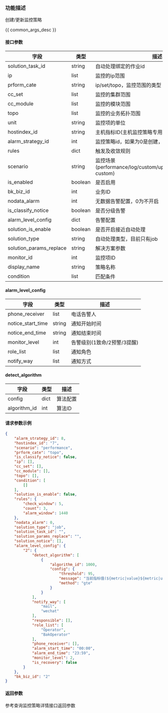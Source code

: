### 功能描述

创建/更新监控策略

{{ common_args_desc }}

#### 接口参数

| 字段                    | 类型    | 描述                                                         |
| ----------------------- | ------- | ------------------------------------------------------------ |
| solution_task_id        | string  | 自动处理绑定的作业id                                         |
| ip                      | list    | 监控的ip范围                                                 |
| prform_cate             | string  | ip/set/topo，监控范围的类型                                  |
| cc_set                  | list    | 监控的集群范围                                               |
| cc_module               | list    | 监控的模块范围                                               |
| topo                    | list    | 监控的业务拓扑范围                                           |
| unit                    | string  | 监控项的单位                                                 |
| hostindex_id            | string  | 主机指标ID(主机监控策略专用)                                 |
| alarm_strategy_id       | int     | 监控策略id，如果为0是创建，否则为更新                        |
| rules                   | dict    | 触发及收敛规则                                               |
| scenario                | string  | 监控场景(performance/log/custom/uptimecheck/dashboard-custom) |
| is_enabled              | boolean | 是否启用                                                     |
| bk_biz_id               | int     | 业务ID                                                       |
| nodata_alarm            | int     | 无数据告警配置，0为不开启                                    |
| is_classify_notice      | boolean | 是否分级告警                                                 |
| alarm_level_config      | dict    | 告警配置                                                     |
| solution_is_enable      | boolean | 是否开启接近自动处理                                         |
| solution_type           | string  | 自动处理类型，目前只有job                                    |
| solution_params_replace | string  | 解决方案参数                                                 |
| monitor_id              | int     | 监控项ID                                                     |
| display_name            | string  | 策略名称                                                     |
| condition               | list    | 匹配条件                                                     |

#### alarm_level_config

| 字段              | 类型   | 描述                        |
| ----------------- | ------ | --------------------------- |
| phone_receiver    | list   | 电话告警人                  |
| notice_start_time | string | 通知开始时间                |
| notice_end_time   | string | 通知结束时间                |
| monitor_level     | int    | 告警级别(1致命/2预警/3提醒) |
| role_list         | list   | 通知角色                    |
| notify_way        | list   | 通知方式                    |

#### detect_algorithm

| 字段         | 类型 | 描述     |
| ------------ | ---- | -------- |
| config       | dict | 算法配置 |
| algorithm_id | int  | 算法ID   |

#### 请求参数示例

```json
{
    "alarm_strategy_id": 8,
    "hostindex_id": "7",
    "scenario": "performance",
    "prform_cate": "topo",
    "is_classify_notice": false,
    "ip": [],
    "cc_set": [],
    "cc_module": [],
    "topo": [],
    "condition": [
        []
    ],
    "solution_is_enable": false,
    "rules": {
        "check_window": 5,
        "count": 3,
        "alarm_window": 1440
    },
    "nodata_alarm": 0,
    "solution_type": "job",
    "solution_task_id": "",
    "solution_params_replace": "",
    "solution_notice": [],
    "alarm_level_config": {
        "2": {
            "detect_algorithm": [
                {
                    "algorithm_id": 1000,
                    "config": {
                        "threshold": 95,
                        "message": "当前指标值(${metric|value}${metric|unit}) ${method} (${threshold}${metric|unit})",
                        "method": "gte"
                    }
                }
            ],
            "notify_way": [
                "mail",
                "wechat"
            ],
            "responsible": [],
            "role_list": [
                "Operator",
                "BakOperator"
            ],
            "phone_receiver": [],
            "alarm_start_time": "00:00",
            "alarm_end_time": "23:59",
            "monitor_level": 2,
            "is_recovery": false
        }
    },
    "bk_biz_id": "2"
}
```

#### 返回参数

参考查询监控策略详情接口返回参数